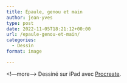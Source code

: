 ```yaml
---
title: Épaule, genou et main
author: jean-yves
type: post
date: 2022-11-05T18:21:12+00:00
url: /epaule-genou-et-main/
categories:
  - Dessin
format: image

---
```

<!—more—>
Dessiné sur iPad avec [Procreate](https://procreate.com/).